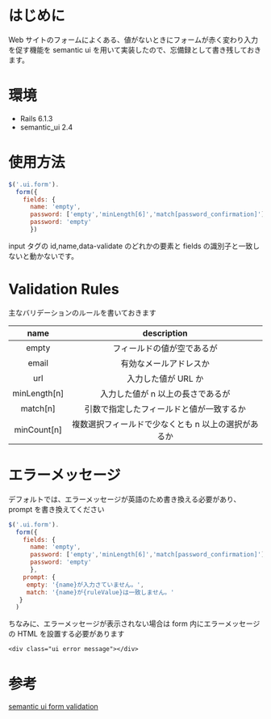 <!--
title:   semantic uiのform validationの設定
tags:    Rails,SemanticUI,jQuery
id:      e8c0aee8a5ab1e18f680
private: false
-->

# はじめに

Web サイトのフォームによくある、値がないときにフォームが赤く変わり入力を促す機能を semantic ui を用いて実装したので、忘備録として書き残しておきます。

# 環境

- Rails 6.1.3
- semantic_ui 2.4

# 使用方法

```ruby:application.js
$('.ui.form').
  form({
    fields: {
      name: 'empty',
      password: ['empty','minLength[6]','match[password_confirmation]'],
      password: 'empty'
      })
```

input タグの id,name,data-validate のどれかの要素と fields の識別子と一致しないと動かないです。

# Validation Rules

主なバリデーションのルールを書いておきます

|     name     |                     description                     |
| :----------: | :-------------------------------------------------: |
|    empty     |             フィールドの値が空であるが              |
|    email     |               有効なメールアドレスか                |
|     url      |                 入力した値が URL か                 |
| minLength[n] |          入力した値が n 以上の長さであるが          |
|   match[n]   |      引数で指定したフィールドと値が一致するか       |
| minCount[n]  | 複数選択フィールドで少なくとも n 以上の選択があるか |

# エラーメッセージ

デフォルトでは、エラーメッセージが英語のため書き換える必要があり、prompt を書き換えてください

```javascript
$('.ui.form').
  form({
    fields: {
      name: 'empty',
      password: ['empty','minLength[6]','match[password_confirmation]'],
      password: 'empty'
      },
    prompt: {
     empty: '{name}が入力さていません。',
     match: '{name}が{ruleValue}は一致しません。'
   }
  )
```

ちなみに、エラーメッセージが表示されない場合は form 内にエラーメッセージの HTML を設置する必要があります

```html:view
<div class="ui error message"></div>
```

# 参考

[semantic ui form validation](https://semantic-ui.com/behaviors/form.html#/usage)
